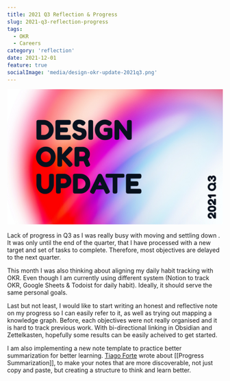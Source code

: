 ```yaml
---
title: 2021 Q3 Reflection & Progress
slug: 2021-q3-reflection-progress
tags:
  - OKR
  - Careers
category: 'reflection'
date: 2021-12-01
feature: true
socialImage: 'media/design-okr-update-2021q3.png'
---
```


![](media/design-okr-update-2021q3.png)

Lack of progress in Q3 as I was really busy with moving and settling down . It was only until the end of the quarter, that I have processed with a new target and set of tasks to complete. Therefore, most objectives are delayed to the next quarter.

This month I was also thinking about aligning my daily habit tracking with OKR. Even though I am currently using different system (Notion to track OKR, Google Sheets & Todoist for daily habit). Ideally, it should serve the same personal goals.

Last but not least, I would like to start writing an honest and reflective note on my progress so I can easily refer to it, as well as trying out mapping a knowledge graph. Before, each objectives were not really organised and it is hard to track previous work. With bi-directional linking in Obsidian and Zettelkasten, hopefully some results can be easily acheived to get started.

I am also implementing a new note template to practice better summarization for better learning. [Tiago Forte](https://fortelabs.co/blog/progressive-summarization-a-practical-technique-for-designing-discoverable-notes/) wrote about [[Progress Summarization]], to make your notes that are more discoverable, not just copy and paste, but creating a structure to think and learn better.
